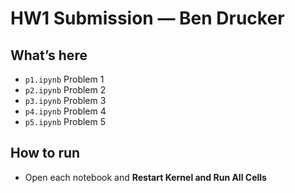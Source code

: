 # HW1 Submission — Ben Drucker

## What’s here
- `p1.ipynb` Problem 1
- `p2.ipynb` Problem 2
- `p3.ipynb` Problem 3
- `p4.ipynb` Problem 4
- `p5.ipynb` Problem 5

## How to run
- Open each notebook and **Restart Kernel and Run All Cells**
